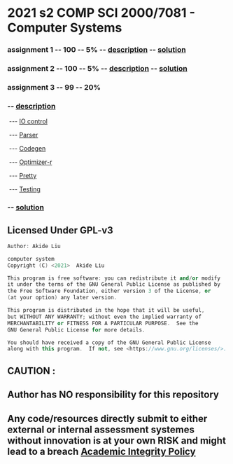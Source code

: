 # 2021 s2 COMP SCI 2000/7081 - Computer Systems



### assignment 1 -- 100 -- 5% -- [description](https://computer-system-pages.vmv.re/Assignment%201%20Description_%20Computer%20Systems%20(2000_7081%20Combined)%20(11_17_2021%204_03_26%20AM).html) -- [solution](https://github.com/UAws/Computer-System/tree/master/assignment1)

### assignment 2 -- 100 -- 5% -- [description](https://computer-system-pages.vmv.re/Assignment%202%20Description_%20Computer%20Systems%20(2000_7081%20Combined)%20(11_17_2021%204_03_43%20AM).html) -- [solution](https://github.com/UAws/Computer-System/tree/master/assignment2)

### assignment 3 -- 99 -- 20% 

### -- [description](https://computer-system-pages.vmv.re/Assignment%203%20Description_%20Computer%20Systems%20(2000_7081%20Combined)%20(11_17_2021%204_04_16%20AM).html) 

​	--- [IO control](https://computer-system-pages.vmv.re/Assignment%203%20_%20io%20controls_%20Computer%20Systems%20(2000_7081%20Combined)%20(11_17_2021%204_04_49%20AM).html)

​	--- [Parser](https://computer-system-pages.vmv.re/Assignment%203%20_%20parser_%20Computer%20Systems%20(2000_7081%20Combined)%20(11_17_2021%204_04_55%20AM).html)

​	--- [Codegen](https://computer-system-pages.vmv.re/Assignment%203%20_%20codegen_%20Computer%20Systems%20(2000_7081%20Combined)%20(11_17_2021%204_05_02%20AM).html)

​	--- [Optimizer-r](https://computer-system-pages.vmv.re/Assignment%203%20_%20optimiser_r_%20Computer%20Systems%20(2000_7081%20Combined)%20(11_17_2021%204_05_29%20AM).html)

​	--- [Pretty](https://computer-system-pages.vmv.re/Assignment%203%20_%20pretty_%20Computer%20Systems%20(2000_7081%20Combined)%20(11_17_2021%204_05_17%20AM).html)

​	--- [Testing](https://computer-system-pages.vmv.re/Assignment%203%20_%20testing_%20Computer%20Systems%20(2000_7081%20Combined)%20(11_17_2021%204_04_40%20AM).html)

### -- [solution](https://github.com/UAws/Computer-System/tree/master/assignment3)



## Licensed Under GPL-v3

```c++
Author: Akide Liu

computer system
Copyright (C) <2021>  Akide Liu

This program is free software: you can redistribute it and/or modify
it under the terms of the GNU General Public License as published by
the Free Software Foundation, either version 3 of the License, or
(at your option) any later version.

This program is distributed in the hope that it will be useful,
but WITHOUT ANY WARRANTY; without even the implied warranty of
MERCHANTABILITY or FITNESS FOR A PARTICULAR PURPOSE.  See the
GNU General Public License for more details.

You should have received a copy of the GNU General Public License
along with this program.  If not, see <https://www.gnu.org/licenses/>.
```



## CAUTION : 

## Author has NO responsibility for this repository

## Any code/resources directly submit to either external or internal assessment systemes without innovation is at your own RISK and might lead to a breach [Academic Integrity Policy](https://www.adelaide.edu.au/policies/230/)

